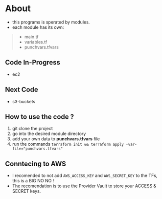 # About

- this programs is sperated by modules.
- each module has its own:
> - main.tf
> - variables.tf 
> - punchvars.tfvars

## Code In-Progress
- ec2

## Next Code
- s3-buckets

## How to use the code ?
1. git clone the project
2. go into the desired module directory
3. add your own data to **punchvars.tfvars** file
4. run the commands `terraform init && terraform apply -var-file="punchvars.tfvars"`

## Conntecing to AWS
- I recomended to not add `AWS_ACCESS_KEY` and `AWS_SECRET_KEY` to the TFs, this is a BIG NO NO !
- The recomendation is to use the Provider Vault to store your ACCESS & SECRET keys.